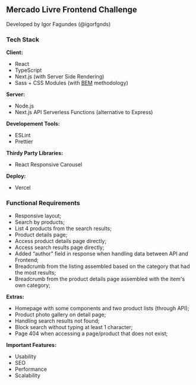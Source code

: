 ## Mercado Livre Frontend Challenge
Developed by Igor Fagundes (@igorfgnds)

### Tech Stack

**Client:**
- React
- TypeScript
- Next.js (with Server Side Rendering)
- Sass + CSS Modules (with [BEM](https://en.bem.info/methodology/quick-start/ "Block, Element, Modifier") methodology)

**Server:**

- Node.js
- Next.js API Serverless Functions (alternative to Express)

**Developement Tools:**

- ESLint
- Prettier

**Thirdy Party Libraries:**

- React Responsive Carousel

**Deploy:**

- Vercel

### Functional Requirements

- Responsive layout;
- Search by products;
- List 4 products from the search results;
- Product details page;
- Access product details page directly;
- Access search results page directly;
- Added “author” field in response when handling data between API and Frontend;
- Breadcrumb from the listing assembled based on the category that had the most results;
- Breadcrumb from the product details page assembled with the item's own category;

**Extras:**

- Homepage with some components and two product lists (through API);
- Product photo gallery on detail page;
- Handling search results not found;
- Block search without typing at least 1 character;
- Page 404 when accessing a page/product that does not exist;

**Important Features:**

- Usability
- SEO
- Performance
- Scalability